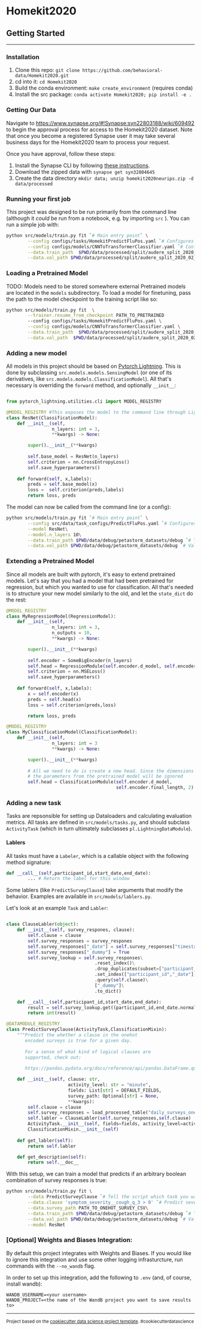 Homekit2020
==============================

## Getting Started
------------

### Installation
1. Clone this repo: `git clone https://github.com/behavioral-data/Homekit2020.git`
2. cd into it:  `cd Homekit2020`
3. Build the conda environment: `make create_environment` (requires conda)
4. Install the src package: `conda activate Homekit2020; pip install -e .`

### Getting Our Data 
Navigate to https://www.synapse.org/#!Synapse:syn22803188/wiki/609492 to begin the approval process for access to the Homekit2020 dataset. Note that once you become a registered Synapse user it may take several business days for the Homekit2020 team to process your request. 

Once you have approval, follow these steps:
1. Install the Synapse CLI by following [these instructions](https://help.synapse.org/docs/Installing-Synapse-API-Clients.1985249668.html#InstallingSynapseAPIClients-CommandLine).
2. Download the zipped data with `synapse get syn32804645`
3. Create the data directory `mkdir data; unzip homekit2020neurips.zip -d data/processed`

### Running your first job 
This project was designed to be run primarily from the command line (although it _could_ be run from a notebook, e.g. by importing `src` ). You can run a simple job with:
``` bash
python src/models/train.py fit `# Main entry point` \
        --config configs/tasks/HomekitPredictFluPos.yaml `# Configures the task`\
        --config configs/models/CNNToTransformerClassifier.yaml `# Configures the model`\
        --data.train_path  $PWD/data/processed/split/audere_split_2020_02_10/train_7_day  `# Train data location`\
        --data.val_path $PWD/data/processed/split/audere_split_2020_02_10/eval_7_day  `# Validation data location`\
```

### Loading a Pretrained Model
TODO: Models need to be stored somewhere external
Pretrained models are located in the `models` subdirectory. To load a model for finetuning, pass the path to the model checkpoint to the training script like so:
``` bash
python src/models/train.py fit  \
        --trainer.resume_from_checkpoint PATH_TO_PRETRAINED
        --config configs/tasks/HomekitPredictFluPos.yaml \
        --config configs/models/CNNToTransformerClassifier.yaml \
        --data.train_path  $PWD/data/processed/split/audere_split_2020_02_10/train_7_day \
        --data.val_path  $PWD/data/processed/split/audere_split_2020_02_10/eval_7_day \
```

### Adding a new model
All models in this project should be based on [Pytorch Lightning](https://github.com/PyTorchLightning/pytorch-lightning).  This is done by subclassing `src.models.models.SensingModel` (or one of its derivatives, like `src.models.models.ClassificationModel`). All that's necessary is overriding the `forward` method, and optionally `__init__`:

```python

from pytorch_lightning.utilities.cli import MODEL_REGISTRY

@MODEL_REGISTRY #This exposes the model to the command line through Lightning CLI 
class ResNet(ClassificationModel):
    def __init__(self,
                 n_layers: int = 3,
                 **kwargs) -> None:

        super().__init__(**kwargs)
        
        self.base_model = ResNet(n_layers)
        self.criterion = nn.CrossEntropyLoss() 
        self.save_hyperparameters()
    
    def forward(self, x,labels):
        preds = self.base_model(x)
        loss =  self.criterion(preds,labels)
        return loss, preds
```
The model can now be called from the command line (or a config):

``` bash
python src/models/train.py fit `# Main entry point` \
        --config src/data/task_configs/PredictFluPos.yaml `# Configures the task`\
        --model ResNet\
        --model.n_layers 10\
        --data.train_path $PWD/data/debug/petastorm_datasets/debug `# Train data location`\
        --data.val_path $PWD/data/debug/petastorm_datasets/debug `# Validation data location`\
```


### Extending a Pretrained Model 
Since all models are built with pytorch, it's easy to extend pretrained models.  Let's say that you had a model that had been pretrained for regression, but which you wanted to use for classification. All that's needed is to structure your new model similarly to the old, and let the `state_dict` do the rest:

```python
@MODEL_REGISTRY 
class MyRegressionModel(RegressionModel):
    def __init__(self,
                 n_layers: int = 3,
                 n_outputs = 10,
                 **kwargs) -> None:

        super().__init__(**kwargs)
        
        self.encoder = SomeBigEncoder(n_layers)
        self.head = RegressionModule(self.encoder.d_model, self.encoder.final_length, n_outputs)
        self.criterion = nn.MSELoss() 
        self.save_hyperparameters()
    
    def forward(self, x,labels):
        x = self.encoder(x)
        preds = self.head(x)
        loss = self.criterion(preds,loss)

        return loss, preds

@MODEL_REGISTRY 
class MyClassificationModel(ClassificationModel):
    def __init__(self,
                 n_layers: int = 3
                 **kwargs) -> None:

        super().__init__(**kwargs)
        
        # All we need to do is create a new head. Since the dimensions are different,
        # the parameters from the pretrained model will be ignored
        self.head = ClassificationModule(self.encoder.d_model, 
                                         self.encoder.final_length, 2)

```

### Adding a new task
Tasks are repsonsible for setting up Dataloaders and calculating evaluation metrics. All tasks are defined in  `src/models/tasks.py`, and should subclass `ActivityTask` (which in turn ultimately subclasses `pl.LightningDataModule`). 

#### Lablers
All tasks must have a `Labeler`, which is a callable object with the following method signature:
```python
def __call__(self,participant_id,start_date,end_date):
        ... # Return the label for this window

```
Some lablers (like `PredictSurveyClause`) take arguments that modify the behavior. Examples are available in `src/models/lablers.py`. 

Let's look at an example `Task` and `Labler`:
```python

class ClauseLabler(object):
    def __init__(self, survey_respones, clause):
        self.clause = clause
        self.survey_responses = survey_respones
        self.survey_responses["_date"] = self.survey_responses["timestamp"].dt.normalize()
        self.survey_responses["_dummy"] = True
        self.survey_lookup = self.survey_responses\
                                 .reset_index()\
                                 .drop_duplicates(subset=["participant_id","_date"],keep="last")\
                                 .set_index(["participant_id","_date"])\
                                 .query(self.clause)\
                                 ["_dummy"]\
                                 .to_dict()

    def __call__(self,participant_id,start_date,end_date):
        result = self.survey_lookup.get((participant_id,end_date.normalize()),False)
        return int(result)

@DATAMODULE_REGISTRY
class PredictSurveyClause(ActivityTask,ClassificationMixin):
    """Predict the whether a clause in the onehot
       encoded surveys is true for a given day. 
       
       For a sense of what kind of logical clauses are
       supported, check out:
    
       https://pandas.pydata.org/docs/reference/api/pandas.DataFrame.query.html"""

    def __init__(self, clause: str, 
                       activity_level: str = "minute", 
                       fields: List[str] = DEFAULT_FIELDS, 
                       survey_path: Optional[str] = None,
                       **kwargs):
        self.clause = clause
        self.survey_responses = load_processed_table("daily_surveys_onehot",path=survey_path).set_index("participant_id")
        self.labler = ClauseLabler(self.survey_responses,self.clause)
        ActivityTask.__init__(self, fields=fields, activity_level=activity_level,**kwargs)
        ClassificationMixin.__init__(self)
    
    def get_labler(self):
        return self.labler

    def get_description(self):
        return self.__doc__

```

With this setup, we can train a model that predicts if an arbitrary boolean combination of survey responses is true:

```bash
python src/models/train.py fit \
        --data PredictSurveyClause `# Tell the script which task you want to use`\
        --data.clause 'symptom_severity__cough_q_3 > 0' `# Predict severe cough`\
        --data.survey_path PATH_TO_ONEHOT_SURVEY_CSV\
        --data.train_path $PWD/data/debug/petastorm_datasets/debug `# Train data location`\
        --data.val_path $PWD/data/debug/petastorm_datasets/debug `# Validation data location`\
        --model ResNet
```
###  [Optional] Weights and Biases Integration:

By default this project integrates with Weights and Biases. If you would like to ignore this integration and use some other logging infrasturcture, run commands with the `--no_wandb` flag.

In order to set up this integration, add the following to `.env` (and, of course, install wandb):
```
WANDB_USERNAME=<your username>
WANDB_PROJECT=<the name of the WandB project you want to save results to>
```

--------

<p><small>Project based on the <a target="_blank" href="https://drivendata.github.io/cookiecutter-data-science/">cookiecutter data science project template</a>. #cookiecutterdatascience</small></p>
